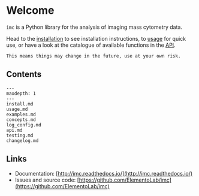# Welcome

`imc` is a Python library for the analysis of imaging mass cytometry data.

Head to the [installation](/install) to see installation instructions, to
[usage](/usage) for quick use, or have a look at the catalogue of available
functions in the [API](/api).


```{admonition} imc is still in development!
This means things may change in the future, use at your own risk.
```

## Contents

```{toctree}
---
maxdepth: 1
---
install.md
usage.md
examples.md
concepts.md
log_config.md
api.md
testing.md
changelog.md
```

## Links

- Documentation: [http://imc.readthedocs.io/](http://imc.readthedocs.io/)
- Issues and source code: [https://github.com/ElementoLab/imc](https://github.com/ElementoLab/imc)
